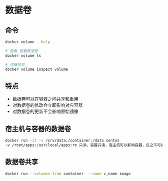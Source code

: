 # 数据卷

## 命令

```bash
docker volume --help

# 查看 查看数据卷
docker volume ls

# 详细信息
docker volume inspect volume
```

## 特点

- 数据卷可以在容器之间共享和重用
- 对数据卷的修改会立即影响对应容器
- 对数据卷的更新不会影响原始镜像

## 宿主机与容器的数据卷

```bash
docker run -it -v /srv/data:/container:/data centos
-v /root/apps:/usr/local/apps:ro 只读，容器只读，宿主机可以影响容器，反之不可以
```

## 数据卷共享

```bash
docker run --volumes-from container  --name c_name image
```
